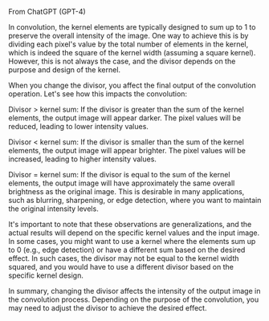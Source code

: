 From ChatGPT (GPT-4)

In convolution, the kernel elements are typically designed to sum up to 1 to preserve the overall intensity of the image. One way to achieve this is by dividing each pixel's value by the total number of elements in the kernel, which is indeed the square of the kernel width (assuming a square kernel). However, this is not always the case, and the divisor depends on the purpose and design of the kernel.

When you change the divisor, you affect the final output of the convolution operation. Let's see how this impacts the convolution:

Divisor > kernel sum: If the divisor is greater than the sum of the kernel elements, the output image will appear darker. The pixel values will be reduced, leading to lower intensity values.

Divisor < kernel sum: If the divisor is smaller than the sum of the kernel elements, the output image will appear brighter. The pixel values will be increased, leading to higher intensity values.

Divisor = kernel sum: If the divisor is equal to the sum of the kernel elements, the output image will have approximately the same overall brightness as the original image. This is desirable in many applications, such as blurring, sharpening, or edge detection, where you want to maintain the original intensity levels.

It's important to note that these observations are generalizations, and the actual results will depend on the specific kernel values and the input image. In some cases, you might want to use a kernel where the elements sum up to 0 (e.g., edge detection) or have a different sum based on the desired effect. In such cases, the divisor may not be equal to the kernel width squared, and you would have to use a different divisor based on the specific kernel design.

In summary, changing the divisor affects the intensity of the output image in the convolution process. Depending on the purpose of the convolution, you may need to adjust the divisor to achieve the desired effect.